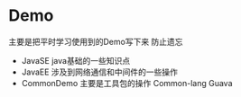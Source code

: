 # Demo
主要是把平时学习使用到的Demo写下来  防止遗忘
- JavaSE java基础的一些知识点
- JavaEE 涉及到网络通信和中间件的一些操作
- CommonDemo  主要是工具包的操作  Common-lang Guava
